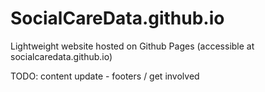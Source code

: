 # SocialCareData.github.io
Lightweight website hosted on Github Pages (accessible at socialcaredata.github.io)


TODO: content update - footers / get involved